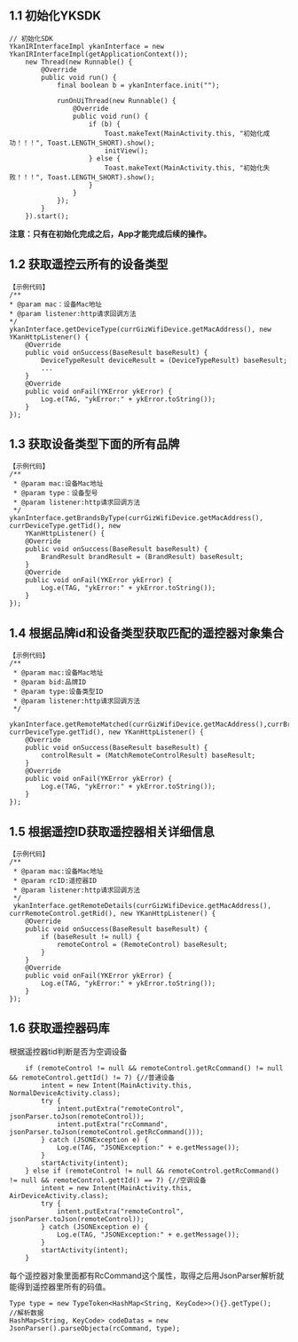 ## 1.1 初始化YKSDK
    // 初始化SDK
    YkanIRInterfaceImpl ykanInterface = new YkanIRInterfaceImpl(getApplicationContext());
        new Thread(new Runnable() {
            @Override
            public void run() {
                final boolean b = ykanInterface.init("");

                runOnUiThread(new Runnable() {
                    @Override
                    public void run() {
                        if (b) {
                            Toast.makeText(MainActivity.this, "初始化成功！！！", Toast.LENGTH_SHORT).show();
                            initView();
                        } else {
                            Toast.makeText(MainActivity.this, "初始化失败！！！", Toast.LENGTH_SHORT).show();
                        }
                    }
                });
            }
        }).start();

**注意：只有在初始化完成之后，App才能完成后续的操作。**

## 1.2 获取遥控云所有的设备类型   

    【示例代码】
    /**
    * @param mac：设备Mac地址
    * @param listener:http请求回调方法
    */
    ykanInterface.getDeviceType(currGizWifiDevice.getMacAddress(), new YKanHttpListener() {
        @Override
        public void onSuccess(BaseResult baseResult) {
            DeviceTypeResult deviceResult = (DeviceTypeResult) baseResult;
            ...
        }
        @Override
        public void onFail(YKError ykError) {
            Log.e(TAG, "ykError:" + ykError.toString());
        }
    });
    
## 1.3 获取设备类型下面的所有品牌   

    【示例代码】
    /**
     * @param mac:设备Mac地址
     * @param type：设备型号
     * @param listener:http请求回调方法
     */
    ykanInterface.getBrandsByType(currGizWifiDevice.getMacAddress(), currDeviceType.getTid(), new 
        YKanHttpListener() {
        @Override
        public void onSuccess(BaseResult baseResult) {
            BrandResult brandResult = (BrandResult) baseResult;
        }
        @Override
        public void onFail(YKError ykError) {
            Log.e(TAG, "ykError:" + ykError.toString());
        }
    });

## 1.4 根据品牌id和设备类型获取匹配的遥控器对象集合   

    【示例代码】
    /**
     * @param mac:设备Mac地址
     * @param bid:品牌ID
     * @param type:设备类型ID
     * @param listener:http请求回调方法
     */
     ykanInterface.getRemoteMatched(currGizWifiDevice.getMacAddress(),currBrand.getBid(), currDeviceType.getTid(), new YKanHttpListener() {
        @Override
        public void onSuccess(BaseResult baseResult) {
            controlResult = (MatchRemoteControlResult) baseResult;
        }
        @Override
        public void onFail(YKError ykError) {
            Log.e(TAG, "ykError:" + ykError.toString());
        }
    });
    
## 1.5 根据遥控ID获取遥控器相关详细信息 

    【示例代码】
    /**
     * @param mac:设备Mac地址
     * @param rcID:遥控器ID
     * @param listener:http请求回调方法
     */
     ykanInterface.getRemoteDetails(currGizWifiDevice.getMacAddress(), currRemoteControl.getRid(), new YKanHttpListener() {
        @Override
        public void onSuccess(BaseResult baseResult) {
            if (baseResult != null) {
                remoteControl = (RemoteControl) baseResult;
            }
        }
        @Override
        public void onFail(YKError ykError) {
            Log.e(TAG, "ykError:" + ykError.toString());
        }
    });

## 1.6 获取遥控器码库

根据遥控器tid判断是否为空调设备 
    
        if (remoteControl != null && remoteControl.getRcCommand() != null && remoteControl.gettId() != 7) {//普通设备
            intent = new Intent(MainActivity.this, NormalDeviceActivity.class);
            try {
                intent.putExtra("remoteControl", jsonParser.toJson(remoteControl));
                intent.putExtra("rcCommand", jsonParser.toJson(remoteControl.getRcCommand()));
            } catch (JSONException e) {
                Log.e(TAG, "JSONException:" + e.getMessage());
            }
            startActivity(intent);
        } else if (remoteControl != null && remoteControl.getRcCommand() != null && remoteControl.gettId() == 7) {//空调设备
            intent = new Intent(MainActivity.this, AirDeviceActivity.class);
            try {
                intent.putExtra("remoteControl", jsonParser.toJson(remoteControl));
            } catch (JSONException e) {
                Log.e(TAG, "JSONException:" + e.getMessage());
            }
            startActivity(intent);
        }
        
每个遥控器对象里面都有RcCommand这个属性，取得之后用JsonParser解析就能得到遥控器里所有的码值。

    Type type = new TypeToken<HashMap<String, KeyCode>>(){}.getType();
    //解析数据
    HashMap<String, KeyCode> codeDatas = new JsonParser().parseObjecta(rcCommand, type);
    